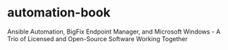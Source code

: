 # automation-book
Ansible Automation, BigFix Endpoint Manager, and Microsoft Windows - A Trio of Licensed and Open-Source Software Working Together
